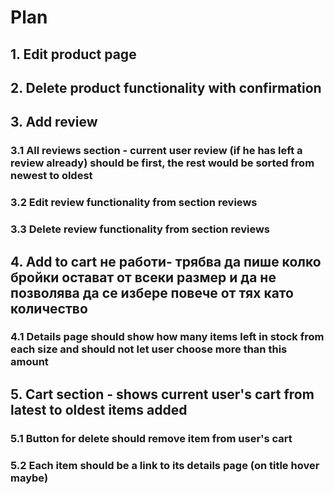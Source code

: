 # Plan

## 1. Edit product page

## 2. Delete product functionality with confirmation

## 3. Add review

### 3.1 All reviews section - current user review (if he has left a review already) should be first, the rest would be sorted from newest to oldest

### 3.2 Edit review functionality from section reviews

### 3.3 Delete review functionality from section reviews

## 4. Add to cart не работи- трябва да пише колко бройки остават от всеки размер и да не позволява да се избере повече от тях като количество

### 4.1 Details page should show how many items left in stock from each size and should not let user choose more than this amount

## 5. Cart section - shows current user's cart from latest to oldest items added

### 5.1 Button for delete should remove item from user's cart

### 5.2 Each item should be a link to its details page (on title hover maybe)
